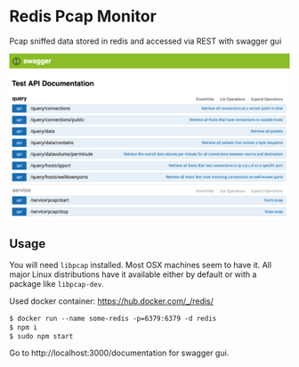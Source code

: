 # Redis Pcap Monitor
Pcap sniffed data stored in redis and accessed via REST with swagger gui

![REST](rest.jpg)

## Usage
You will need `libpcap` installed. Most OSX machines seem to have it. All major Linux distributions have it available either by default or with a package like `libpcap-dev`.

Used docker container: https://hub.docker.com/_/redis/

```
$ docker run --name some-redis -p=6379:6379 -d redis
$ npm i
$ sudo npm start
```

Go to http://localhost:3000/documentation for swagger gui.
